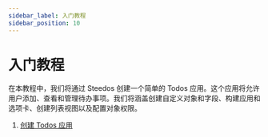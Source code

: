 ```yaml
---
sidebar_label: 入门教程
sidebar_position: 10
---
```


# 入门教程

在本教程中，我们将通过 Steedos 创建一个简单的 Todos 应用。这个应用将允许用户添加、查看和管理待办事项。我们将涵盖创建自定义对象和字段、构建应用和选项卡、创建列表视图以及配置对象权限。

1. [ 创建 Todos 应用](./object)
